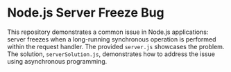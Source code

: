 # Node.js Server Freeze Bug

This repository demonstrates a common issue in Node.js applications: server freezes when a long-running synchronous operation is performed within the request handler.  The provided `server.js` showcases the problem.  The solution, `serverSolution.js`, demonstrates how to address the issue using asynchronous programming.